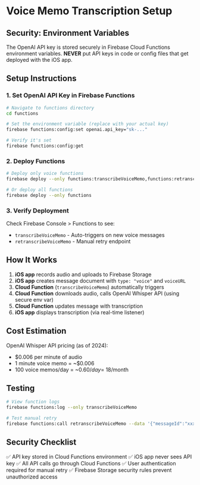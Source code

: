 # Voice Memo Transcription Setup

## Security: Environment Variables

The OpenAI API key is stored securely in Firebase Cloud Functions environment variables.
**NEVER** put API keys in code or config files that get deployed with the iOS app.

## Setup Instructions

### 1. Set OpenAI API Key in Firebase Functions

```bash
# Navigate to functions directory
cd functions

# Set the environment variable (replace with your actual key)
firebase functions:config:set openai.api_key="sk-..."

# Verify it's set
firebase functions:config:get
```

### 2. Deploy Functions

```bash
# Deploy only voice functions
firebase deploy --only functions:transcribeVoiceMemo,functions:retranscribeVoiceMemo

# Or deploy all functions
firebase deploy --only functions
```

### 3. Verify Deployment

Check Firebase Console > Functions to see:
- `transcribeVoiceMemo` - Auto-triggers on new voice messages
- `retranscribeVoiceMemo` - Manual retry endpoint

## How It Works

1. **iOS app** records audio and uploads to Firebase Storage
2. **iOS app** creates message document with `type: "voice"` and `voiceURL`
3. **Cloud Function** (`transcribeVoiceMemo`) automatically triggers
4. **Cloud Function** downloads audio, calls OpenAI Whisper API (using secure env var)
5. **Cloud Function** updates message with transcription
6. **iOS app** displays transcription (via real-time listener)

## Cost Estimation

OpenAI Whisper API pricing (as of 2024):
- $0.006 per minute of audio
- 1 minute voice memo = ~$0.006
- 100 voice memos/day = ~$0.60/day = ~$18/month

## Testing

```bash
# View function logs
firebase functions:log --only transcribeVoiceMemo

# Test manual retry
firebase functions:call retranscribeVoiceMemo --data '{"messageId":"xxx","conversationId":"yyy"}'
```

## Security Checklist

✅ API key stored in Cloud Functions environment
✅ iOS app never sees API key
✅ All API calls go through Cloud Functions
✅ User authentication required for manual retry
✅ Firebase Storage security rules prevent unauthorized access
